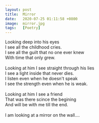 ```yaml
---
layout: post
title:  Mirror
date:   2020-07-25 01:11:58 +0800
image:  mirror.jpg
tags:   [Poetry]
---
```

Looking deep into his eyes<br>
I see all the childhood cries.<br>
I see all the guilt that no one ever knew<br>
With time that only grew.<br>
<br>
Looking at him I see straight through his lies<br>
I see a light inside that never dies.<br>
I listen even when he doesn't speak<br>
I see the strength even when he is weak.<br>
<br>
Looking at him I see a friend<br>
That was there scince the begining<br>
And will be with me till the end.<br>
<br>
I am looking at a mirror on the wall....